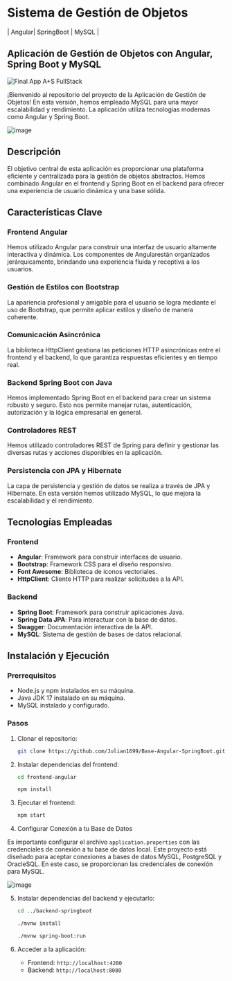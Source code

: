 # Sistema de Gestión de Objetos 
| Angular| SpringBoot | MySQL |

## Aplicación de Gestión de Objetos con Angular, Spring Boot y MySQL

![Final App A+S FullStack](https://github.com/Julian1699/Base-Angular-SpringBoot/assets/114323630/eefc0579-fe91-4357-8867-0490c3b2f27a)

¡Bienvenido al repositorio del proyecto de la Aplicación de Gestión de Objetos! En esta versión, hemos empleado MySQL para una mayor escalabilidad y rendimiento. La aplicación utiliza tecnologías modernas como Angular y Spring Boot.

![image](https://github.com/Julian1699/Base-Angular-SpringBoot/assets/114323630/4e8b8112-537b-4782-8029-cc38a817c1ba)

## Descripción

El objetivo central de esta aplicación es proporcionar una plataforma eficiente y centralizada para la gestión de objetos abstractos. Hemos combinado Angular en el frontend y Spring Boot en el backend para ofrecer una experiencia de usuario dinámica y una base sólida.

## Características Clave

### Frontend Angular
Hemos utilizado Angular para construir una interfaz de usuario altamente interactiva y dinámica. Los componentes de Angularestán organizados jerárquicamente, brindando una experiencia fluida y receptiva a los usuarios.

### Gestión de Estilos con Bootstrap
La apariencia profesional y amigable para el usuario se logra mediante el uso de Bootstrap, que permite aplicar estilos y diseño de manera coherente.

### Comunicación Asincrónica
La biblioteca HttpClient gestiona las peticiones HTTP asincrónicas entre el frontend y el backend, lo que garantiza respuestas eficientes y en tiempo real.

### Backend Spring Boot con Java
Hemos implementado Spring Boot en el backend para crear un sistema robusto y seguro. Esto nos permite manejar rutas, autenticación, autorización y la lógica empresarial en general.

### Controladores REST
Hemos utilizado controladores REST de Spring para definir y gestionar las diversas rutas y acciones disponibles en la aplicación.

### Persistencia con JPA y Hibernate
La capa de persistencia y gestión de datos se realiza a través de JPA y Hibernate. En esta versión hemos utilizado MySQL, lo que mejora la escalabilidad y el rendimiento.

## Tecnologías Empleadas

### Frontend
- **Angular**: Framework para construir interfaces de usuario.
- **Bootstrap**: Framework CSS para el diseño responsivo.
- **Font Awesome**: Biblioteca de iconos vectoriales.
- **HttpClient**: Cliente HTTP para realizar solicitudes a la API.

### Backend
- **Spring Boot**: Framework para construir aplicaciones Java.
- **Spring Data JPA**: Para interactuar con la base de datos.
- **Swagger**: Documentación interactiva de la API.
- **MySQL**: Sistema de gestión de bases de datos relacional.

## Instalación y Ejecución

### Prerrequisitos
- Node.js y npm instalados en su máquina.
- Java JDK 17 instalado en su máquina.
- MySQL instalado y configurado.

### Pasos
1. Clonar el repositorio:
    ```bash
    git clone https://github.com/Julian1699/Base-Angular-SpringBoot.git
    ```

2. Instalar dependencias del frontend:
    ```bash
    cd frontend-angular
    ```

    ```bash
    npm install
    ```

3. Ejecutar el frontend:

    ```bash
    npm start
    ```

4. Configurar Conexión a tu Base de Datos

Es importante configurar el archivo `application.properties` con las credenciales de conexión a tu base de datos local. Este proyecto está diseñado para aceptar conexiones a bases de datos MySQL, PostgreSQL y OracleSQL. En este caso, se proporcionan las credenciales de conexión para MySQL.

![image](https://github.com/Julian1699/Base-Angular-SpringBoot/assets/114323630/2c4df2e2-9451-427e-8d88-e0c7e77aa1fd)

5. Instalar dependencias del backend y ejecutarlo:
    ```bash
    cd ../backend-springboot
    ```
    
    ```bash
    ./mvnw install
    ```
    
    ```bash
    ./mvnw spring-boot:run
    ```
6. Acceder a la aplicación:
   - Frontend: `http://localhost:4200`
   - Backend: `http://localhost:8080`

